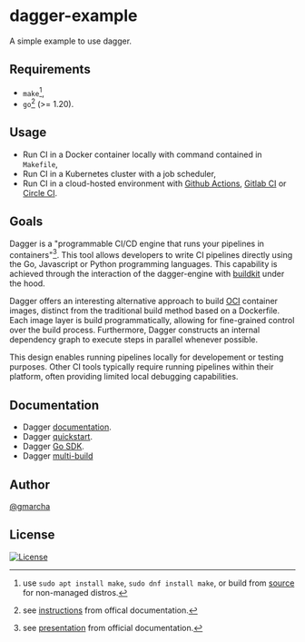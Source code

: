 # dagger-example

A simple example to use dagger.

## Requirements

- `make`[^1],
- `go`[^2] (>= 1.20).

## Usage

- Run CI in a Docker container locally with command contained in `Makefile`,
- Run CI in a Kubernetes cluster with a job scheduler,
- Run CI in a cloud-hosted environment with [Github Actions](https://docs.dagger.io/145912/ci#github-actions), [Gitlab CI](https://docs.dagger.io/145912/ci#gitlab-ci) or [Circle CI](https://docs.dagger.io/145912/ci#circleci).

## Goals

Dagger is a "programmable CI/CD engine that runs your pipelines in containers"[^3]. This tool allows developers to write CI pipelines directly using the Go, Javascript or Python programming languages. This capability is achieved through the interaction of the dagger-engine with [buildkit](https://github.com/moby/buildkit) under the hood.

Dagger offers an interesting alternative approach to build [OCI](https://github.com/opencontainers/image-spec) container images, distinct from the traditional build method based on a Dockerfile. Each image layer is build programmatically, allowing for fine-grained control over the build process. Furthermore, Dagger constructs an internal dependency graph to execute steps in parallel whenever possible.

This design enables running pipelines locally for developement or testing purposes. Other CI tools typically require running pipelines within their platform, often providing limited local debugging capabilities.

## Documentation

- Dagger [documentation](https://docs.dagger.io/).
- Dagger [quickstart](https://docs.dagger.io/quickstart).
- Dagger [Go SDK](https://docs.dagger.io/sdk/go/959738/get-started).
- Dagger [multi-build](https://docs.dagger.io/sdk/go/959738/get-started#step-5-create-a-multi-build-pipeline)

## Author

[@gmarcha](https://github.com/gmarcha)

## License

[![License](https://img.shields.io/badge/License-Apache_2.0-blue.svg)](https://opensource.org/licenses/Apache-2.0)

[^1]: use `sudo apt install make`, `sudo dnf install make`, or build from [source](https://ftp.gnu.org/gnu/make/) for non-managed distros.
[^2]: see [instructions](https://go.dev/doc/install) from offical documentation.
[^3]: see [presentation](https://docs.dagger.io/) from official documentation.
